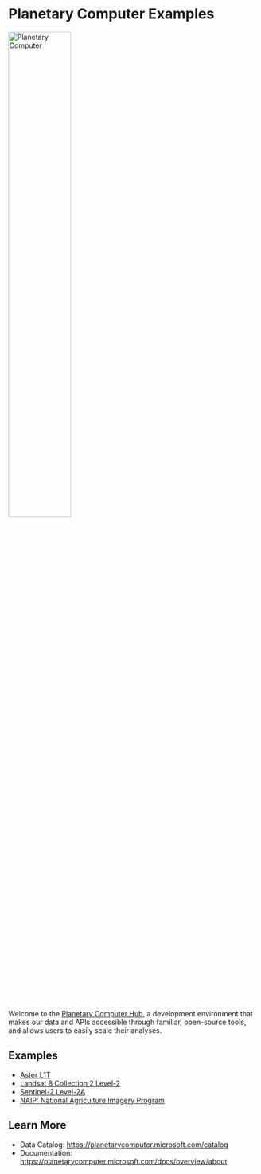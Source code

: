 # Planetary Computer Examples

<img src="https://planetarycomputer.microsoft.com/images/planet-sunrise-wide@1.jpg" alt="Planetary Computer" width="50%"/>

Welcome to the [Planetary Computer Hub](http://planetarycomputer.microsoft.com/compute), a development environment that makes our data and APIs accessible through familiar, open-source tools, and allows users to easily scale their analyses.

## Examples

* [Aster L1T](datasets/aster-l1t/aster-l1t-example.ipynb)
* [Landsat 8 Collection 2 Level-2](datasets/landsat-8-c2-l2/landsat-8-c2-l2-example.ipynb)
* [Sentinel-2 Level-2A](datasets/sentinel-2-l2a/sentinel-2-l2a-example.ipynb)
* [NAIP: National Agriculture Imagery Program](datasets/naip/naip-example.ipynb)

## Learn More

* Data Catalog: https://planetarycomputer.microsoft.com/catalog
* Documentation: https://planetarycomputer.microsoft.com/docs/overview/about
